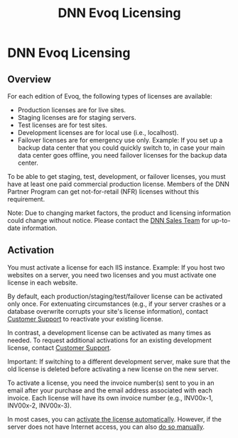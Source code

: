 ﻿---
uid: licensing
topic: licensing
locale: en
title: DNN Evoq Licensing
dnneditions: Evoq Content,Evoq Engage
dnnversion: 09.02.00
links: ["[DNN Evoq Licensing](https://dnnsupport.dnnsoftware.com/hc/en-us/articles/360004881714-DNN-Evoq-Licensing)"]
---

# DNN Evoq Licensing

## Overview

For each edition of Evoq, the following types of licenses are available:

*   Production licenses are for live sites.
*   Staging licenses are for staging servers.
*   Test licenses are for test sites.
*   Development licenses are for local use (i.e., localhost).
*   Failover licenses are for emergency use only. Example: If you set up a backup data center that you could quickly switch to, in case your main data center goes offline, you need failover licenses for the backup data center.

To be able to get staging, test, development, or failover licenses, you must have at least one paid commercial production license. Members of the DNN Partner Program can get not-for-retail (NFR) licenses without this requirement.

Note: Due to changing market factors, the product and licensing information could change without notice. Please contact the [DNN Sales Team](mailto:sales@dnnsoftware.com) for up-to-date information.

## Activation

You must activate a license for each IIS instance. Example: If you host two websites on a server, you need two licenses and you must activate one license in each website.

By default, each production/staging/test/failover license can be activated only once. For extenuating circumstances (e.g., if your server crashes or a database overwrite corrupts your site's license information), contact [Customer Support](https://www.dnnsoftware.com/services/customer-support) to reactivate your existing license.

In contrast, a development license can be activated as many times as needed. To request additional activations for an existing development license, contact [Customer Support](https://www.dnnsoftware.com/services/customer-support).

Important: If switching to a different development server, make sure that the old license is deleted before activating a new license on the new server.

To activate a license, you need the invoice number(s) sent to you in an email after your purchase and the email address associated with each invoice. Each license will have its own invoice number (e.g., INV00x-1, INV00x-2, INV00x-3).

In most cases, you can [activate the license automatically](xref:activate-license-automatically). However, if the server does not have Internet access, you can also [do so manually](xref:activate-license-manually).
